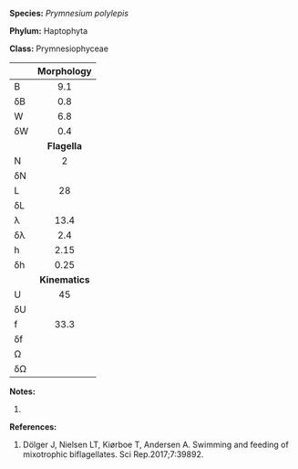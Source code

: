 **Species:** *Prymnesium polylepis*

**Phylum:** Haptophyta

**Class:** Prymnesiophyceae

|    | **Morphology** |
|:-- | :------------: |
| B  | 9.1 |
| δB | 0.8 |
| W  | 6.8 |
| δW | 0.4 |
|    | **Flagella** |
| N  | 2 |
| δN |  |
| L  | 28 |
| δL |  |
| λ  | 13.4 |
| δλ | 2.4 |
| h  | 2.15 |
| δh | 0.25 |
|    | **Kinematics** |
| U  | 45 |
| δU |  |
| f  | 33.3 |
| δf |  |
| Ω  |  |
| δΩ |  |

**Notes:**

1.

**References:**

1. Dölger J, Nielsen LT, Kiørboe T, Andersen A.  Swimming and feeding of mixotrophic biflagellates.  Sci Rep.2017;7:39892.
